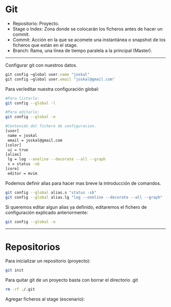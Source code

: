 # Git
* Repositorio: Proyecto.
* Stage o Index: Zona donde se colocar&aacute;n los ficheros antes de hacer un commit.
* Commit: Acci&oacute;n en la que se acomete una instant&aacute;nea o snapshot de los ficheros que est&aacute;n en el stage.
* Branch: Rama, una l&iacute;nea de tiempo paralela a la principal (Master).
- - -
Configurar git con nuestros datos.
```javascript
git config —global user.name "joskal"
git config —global user.email "joskal@gmail.com"
```
Para ver/editar nuestra configuraci&oacute;n global:
```bash
#Para listarlo:
git config --global -l

#Para editarlo:
git config --global -e

#Contenido del fichero de configuracion.
[user]
 name = joskal
 email = joskal@gmail.com
[color]
 ui = true
[alias]
 lg = log --oneline --decorate --all --graph
 s = status -sb
[core]
 editor = mvim
```

Podemos definir alias para hacer mas breve la introducción de comandos.
```bash
git config --global alias.s "status -sb"
git config --global alias.lg "log --oneline --decorate --all --graph"
```

Si queremos editar algun alias ya definido, editaremos el fichero de configuraci&oacute;n explicado anteriormente:
```bash
git config --global -e
```
---

# Repositorios
Para inicializar un repositorio (proyecto):
```bash
git init
```
Para quitar git de un proyecto basta con borrar el directorio .git
```bash
rm -rf ./.git
```
Agregar ficheros al stage (escenario):
